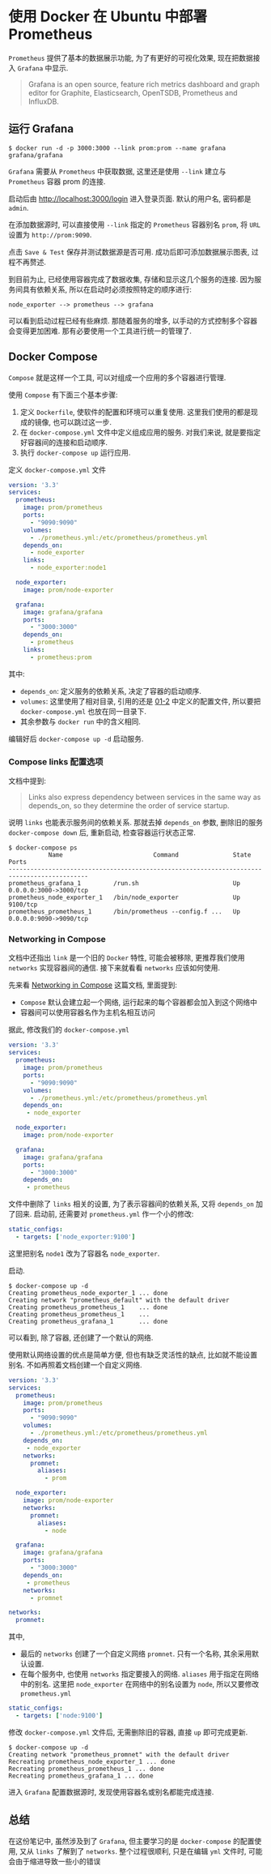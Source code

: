 # 使用 Docker 在 Ubuntu 中部署 Prometheus
`Prometheus` 提供了基本的数据展示功能, 为了有更好的可视化效果, 现在把数据接入 `Grafana` 中显示.

> Grafana is an open source, feature rich metrics dashboard and graph editor for Graphite, Elasticsearch, OpenTSDB, Prometheus and InfluxDB.

## 运行 Grafana
```
$ docker run -d -p 3000:3000 --link prom:prom --name grafana grafana/grafana
```
`Grafana` 需要从 `Prometheus` 中获取数据, 这里还是使用 `--link` 建立与 `Prometheus` 容器 prom 的连接.

启动后由 [http://localhost:3000/login](http://localhost:3000/login) 进入登录页面. 默认的用户名, 密码都是 `admin`.

在添加数据源时, 可以直接使用 `--link` 指定的 `Prometheus` 容器别名 `prom`, 将 `URL` 设置为 `http://prom:9090`.

点击 `Save & Test` 保存并测试数据源是否可用. 成功后即可添加数据展示图表, 过程不再赘述.

到目前为止, 已经使用容器完成了数据收集, 存储和显示这几个服务的连接. 因为服务间具有依赖关系, 所以在启动时必须按照特定的顺序进行:
```
node_exporter --> prometheus --> grafana
```

可以看到启动过程已经有些麻烦. 那随着服务的增多, 以手动的方式控制多个容器会变得更加困难. 那有必要使用一个工具进行统一的管理了.

## Docker Compose
`Compose` 就是这样一个工具, 可以对组成一个应用的多个容器进行管理.

使用 `Compose` 有下面三个基本步骤:
1. 定义 `Dockerfile`, 使软件的配置和环境可以重复使用. 这里我们使用的都是现成的镜像, 也可以跳过这一步.
1. 在 `docker-compose.yml` 文件中定义组成应用的服务. 对我们来说, 就是要指定好容器间的连接和启动顺序.
1. 执行 `docker-compose up` 运行应用.

定义 `docker-compose.yml` 文件
```yml
version: '3.3'
services:
  prometheus:
    image: prom/prometheus
    ports:
      - "9090:9090"
    volumes:
      - ./prometheus.yml:/etc/prometheus/prometheus.yml
    depends_on:
      - node_exporter
    links:
      - node_exporter:node1

  node_exporter:
    image: prom/node-exporter

  grafana:
    image: grafana/grafana
    ports:
      - "3000:3000"
    depends_on:
      - prometheus
    links:
      - prometheus:prom
```
其中:
- `depends_on`: 定义服务的依赖关系, 决定了容器的启动顺序.
- `volumes`: 这里使用了相对目录, 引用的还是 [01-2](./01-2%20使用%20Docker%20在%20Ubuntu%20中部署%20Prometheus.md) 中定义的配置文件, 所以要把 `docker-compose.yml` 也放在同一目录下.
- 其余参数与 `docker run` 中的含义相同.

编辑好后 `docker-compose up -d` 启动服务.

### Compose links 配置选项
文档中提到:
> Links also express dependency between services in the same way as depends_on, so they determine the order of service startup.

说明 `links` 也能表示服务间的依赖关系. 那就去掉 `depends_on` 参数, 删除旧的服务 `docker-compose down` 后, 重新启动, 检查容器运行状态正常.
```
$ docker-compose ps
           Name                         Command               State           Ports         
--------------------------------------------------------------------------------------------
prometheus_grafana_1         /run.sh                          Up      0.0.0.0:3000->3000/tcp
prometheus_node_exporter_1   /bin/node_exporter               Up      9100/tcp              
prometheus_prometheus_1      /bin/prometheus --config.f ...   Up      0.0.0.0:9090->9090/tcp
```

### Networking in Compose
文档中还指出 `link`  是一个旧的 `Docker` 特性, 可能会被移除, 更推荐我们使用 `networks` 实现容器间的通信. 接下来就看看 `networks` 应该如何使用.

先来看 [Networking in Compose](https://docs.docker.com/compose/networking/) 这篇文档, 里面提到:
- `Compose` 默认会建立起一个网络, 运行起来的每个容器都会加入到这个网络中
- 容器间可以使用容器名作为主机名相互访问

据此, 修改我们的 `docker-compose.yml`
```yml
version: '3.3'
services:
  prometheus:
    image: prom/prometheus
    ports:
      - "9090:9090"
    volumes:
      - ./prometheus.yml:/etc/prometheus/prometheus.yml
    depends_on:
     - node_exporter

  node_exporter:
    image: prom/node-exporter

  grafana:
    image: grafana/grafana
    ports:
      - "3000:3000"
    depends_on:
     - prometheus
```
文件中删除了 `links` 相关的设置, 为了表示容器间的依赖关系, 又将 `depends_on` 加了回来. 启动前, 还需要对 `prometheus.yml` 作一个小的修改:
```yml
static_configs:
  - targets: ['node_exporter:9100']
```
这里把别名 `node1` 改为了容器名 `node_exporter`.

启动.
```
$ docker-compose up -d
Creating prometheus_node_exporter_1 ... done
Creating network "prometheus_default" with the default driver
Creating prometheus_prometheus_1    ... done
Creating prometheus_prometheus_1    ...
Creating prometheus_grafana_1       ... done
```
可以看到, 除了容器, 还创建了一个默认的网络.

使用默认网络设置的优点是简单方便, 但也有缺乏灵活性的缺点, 比如就不能设置别名. 不如再照着文档创建一个自定义网络.
```yml
version: '3.3'
services:
  prometheus:
    image: prom/prometheus
    ports:
      - "9090:9090"
    volumes:
      - ./prometheus.yml:/etc/prometheus/prometheus.yml
    depends_on:
     - node_exporter
    networks:
      promnet:
        aliases:
          - prom

  node_exporter:
    image: prom/node-exporter
    networks:
      promnet:
        aliases:
          - node

  grafana:
    image: grafana/grafana
    ports:
      - "3000:3000"
    depends_on:
     - prometheus
    networks:
      - promnet

networks:
  promnet:
```
其中,
- 最后的 `networks` 创建了一个自定义网络 `promnet`. 只有一个名称, 其余采用默认设置.
- 在每个服务中, 也使用 `networks` 指定要接入的网络. `aliases` 用于指定在网络中的别名.
这里把 `node_exporter` 在网络中的别名设置为 `node`, 所以又要修改 `prometheus.yml`
```yml
static_configs:
  - targets: ['node:9100']
```
修改 `docker-compose.yml` 文件后, 无需删除旧的容器, 直接 `up` 即可完成更新.
```
$ docker-compose up -d
Creating network "prometheus_promnet" with the default driver
Recreating prometheus_node_exporter_1 ... done
Recreating prometheus_prometheus_1 ... done
Recreating prometheus_grafana_1 ... done
```
进入 `Grafana` 配置数据源时, 发现使用容器名或别名都能完成连接.

## 总结
在这份笔记中, 虽然涉及到了 `Grafana`, 但主要学习的是 `docker-compose` 的配置使用, 又从 `links` 了解到了 `networks`. 整个过程很顺利, 只是在编辑 `yml` 文件时, 可能会由于缩进导致一些小的错误
